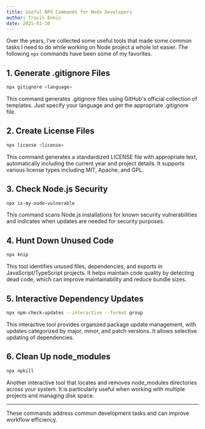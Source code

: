 ```yaml
---
title: Useful NPX Commands for Node Developers
author: Travis Ennis
date: 2025-01-30
---
```


Over the years, I've collected some useful tools that made some common tasks I need to do while working on Node project a whole lot easier. The following `npx` commands have been some of my favorites.

## 1. Generate .gitignore Files
```bash
npx gitignore <language>
```
This command generates .gitignore files using GitHub's official collection of templates. Just specify your language and get the appropriate .gitignore file.

## 2. Create License Files
```bash
npx license <license>
```
This command generates a standardized LICENSE file with appropriate text, automatically including the current year and project details. It supports various license types including MIT, Apache, and GPL.

## 3. Check Node.js Security
```bash
npx is-my-node-vulnerable
```
This command scans Node.js installations for known security vulnerabilities and indicates when updates are needed for security purposes.

## 4. Hunt Down Unused Code
```bash
npx knip
```
This tool identifies unused files, dependencies, and exports in JavaScript/TypeScript projects. It helps maintain code quality by detecting dead code, which can improve maintainability and reduce bundle sizes.

## 5. Interactive Dependency Updates
```bash
npx npm-check-updates --interactive --format group
```
This interactive tool provides organized package update management, with updates categorized by major, minor, and patch versions. It allows selective updating of dependencies.

## 6. Clean Up node_modules
```bash
npx npkill
```
Another interactive tool that locates and removes node_modules directories across your system. It is particularly useful when working with multiple projects and managing disk space.

---

These commands address common development tasks and can improve workflow efficiency.
